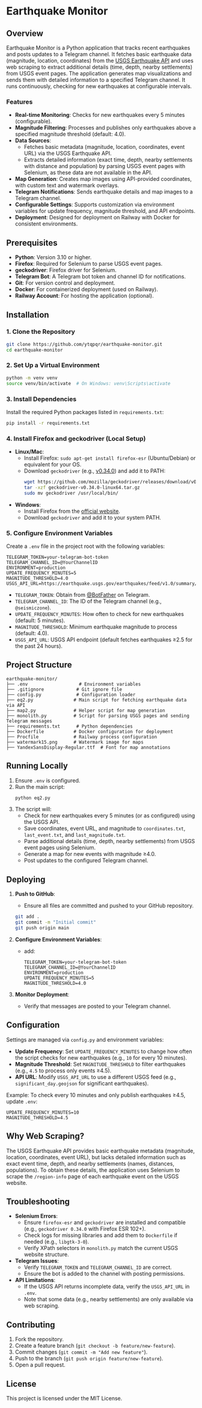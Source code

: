 # Earthquake Monitor

## Overview
Earthquake Monitor is a Python application that tracks recent earthquakes and posts updates to a Telegram channel. It fetches basic earthquake data (magnitude, location, coordinates) from the [USGS Earthquake API](https://earthquake.usgs.gov/fdsnws/event/1/) and uses web scraping to extract additional details (time, depth, nearby settlements) from USGS event pages. The application generates map visualizations and sends them with detailed information to a specified Telegram channel. It runs continuously, checking for new earthquakes at configurable intervals.

### Features
- **Real-time Monitoring**: Checks for new earthquakes every 5 minutes (configurable).
- **Magnitude Filtering**: Processes and publishes only earthquakes above a specified magnitude threshold (default: 4.0).
- **Data Sources**: 
  - Fetches basic metadata (magnitude, location, coordinates, event URL) via the USGS Earthquake API.
  - Extracts detailed information (exact time, depth, nearby settlements with distance and population) by parsing USGS event pages with Selenium, as these data are not available in the API.
- **Map Generation**: Creates map images using API-provided coordinates, with custom text and watermark overlays.
- **Telegram Notifications**: Sends earthquake details and map images to a Telegram channel.
- **Configurable Settings**: Supports customization via environment variables for update frequency, magnitude threshold, and API endpoints.
- **Deployment**: Designed for deployment on Railway with Docker for consistent environments.

## Prerequisites
- **Python**: Version 3.10 or higher.
- **Firefox**: Required for Selenium to parse USGS event pages.
- **geckodriver**: Firefox driver for Selenium.
- **Telegram Bot**: A Telegram bot token and channel ID for notifications.
- **Git**: For version control and deployment.
- **Docker**: For containerized deployment (used on Railway).
- **Railway Account**: For hosting the application (optional).

## Installation

### 1. Clone the Repository
```bash
git clone https://github.com/ytqpqr/earthquake-monitor.git
cd earthquake-monitor
```

### 2. Set Up a Virtual Environment
```bash
python -m venv venv
source venv/bin/activate  # On Windows: venv\Scripts\activate
```

### 3. Install Dependencies
Install the required Python packages listed in `requirements.txt`:
```bash
pip install -r requirements.txt
```

### 4. Install Firefox and geckodriver (Local Setup)
- **Linux/Mac**:
  - Install Firefox: `sudo apt-get install firefox-esr` (Ubuntu/Debian) or equivalent for your OS.
  - Download `geckodriver` (e.g., [v0.34.0](https://github.com/mozilla/geckodriver/releases)) and add it to PATH:
    ```bash
    wget https://github.com/mozilla/geckodriver/releases/download/v0.34.0/geckodriver-v0.34.0-linux64.tar.gz
    tar -xzf geckodriver-v0.34.0-linux64.tar.gz
    sudo mv geckodriver /usr/local/bin/
    ```
- **Windows**:
  - Install Firefox from the [official website](https://www.mozilla.org/en-US/firefox/new/).
  - Download `geckodriver` and add it to your system PATH.

### 5. Configure Environment Variables
Create a `.env` file in the project root with the following variables:
```plaintext
TELEGRAM_TOKEN=your-telegram-bot-token
TELEGRAM_CHANNEL_ID=@YourChannelID
ENVIRONMENT=production
UPDATE_FREQUENCY_MINUTES=5
MAGNITUDE_THRESHOLD=4.0
USGS_API_URL=https://earthquake.usgs.gov/earthquakes/feed/v1.0/summary/2.5_day.geojson
```

- `TELEGRAM_TOKEN`: Obtain from [@BotFather](https://t.me/BotFather) on Telegram.
- `TELEGRAM_CHANNEL_ID`: The ID of the Telegram channel (e.g., `@seismiczone`).
- `UPDATE_FREQUENCY_MINUTES`: How often to check for new earthquakes (default: 5 minutes).
- `MAGNITUDE_THRESHOLD`: Minimum earthquake magnitude to process (default: 4.0).
- `USGS_API_URL`: USGS API endpoint (default fetches earthquakes ≥2.5 for the past 24 hours).

## Project Structure
```
earthquake-monitor/
├── .env                   # Environment variables
├── .gitignore            # Git ignore file
├── config.py             # Configuration loader
├── eq2.py               # Main script for fetching earthquake data via API
├── map2.py              # Helper script for map generation
├── monolith.py          # Script for parsing USGS pages and sending Telegram messages
├── requirements.txt      # Python dependencies
├── Dockerfile           # Docker configuration for deployment
├── Procfile             # Railway process configuration
├── watermark15.png      # Watermark image for maps
├── YandexSansDisplay-Regular.ttf  # Font for map annotations
```

## Running Locally
1. Ensure `.env` is configured.
2. Run the main script:
   ```bash
   python eq2.py
   ```
3. The script will:
   - Check for new earthquakes every 5 minutes (or as configured) using the USGS API.
   - Save coordinates, event URL, and magnitude to `coordinates.txt`, `last_event.txt`, and `last_magnitude.txt`.
   - Parse additional details (time, depth, nearby settlements) from USGS event pages using Selenium.
   - Generate a map for new events with magnitude ≥4.0.
   - Post updates to the configured Telegram channel.

## Deploying
1. **Push to GitHub**:
   - Ensure all files are committed and pushed to your GitHub repository.
   ```bash
   git add .
   git commit -m "Initial commit"
   git push origin main
   ```

2. **Configure Environment Variables**:
   - add:
     ```plaintext
     TELEGRAM_TOKEN=your-telegram-bot-token
     TELEGRAM_CHANNEL_ID=@YourChannelID
     ENVIRONMENT=production
     UPDATE_FREQUENCY_MINUTES=5
     MAGNITUDE_THRESHOLD=4.0
     ```

3. **Monitor Deployment**:
   - Verify that messages are posted to your Telegram channel.

## Configuration
Settings are managed via `config.py` and environment variables:
- **Update Frequency**: Set `UPDATE_FREQUENCY_MINUTES` to change how often the script checks for new earthquakes (e.g., `10` for every 10 minutes).
- **Magnitude Threshold**: Set `MAGNITUDE_THRESHOLD` to filter earthquakes (e.g., `4.5` to process only events ≥4.5).
- **API URL**: Modify `USGS_API_URL` to use a different USGS feed (e.g., `significant_day.geojson` for significant earthquakes).

Example: To check every 10 minutes and only publish earthquakes ≥4.5, update `.env`:
```plaintext
UPDATE_FREQUENCY_MINUTES=10
MAGNITUDE_THRESHOLD=4.5
```

## Why Web Scraping?
The USGS Earthquake API provides basic earthquake metadata (magnitude, location, coordinates, event URL), but lacks detailed information such as exact event time, depth, and nearby settlements (names, distances, populations). To obtain these details, the application uses Selenium to scrape the `/region-info` page of each earthquake event on the USGS website.

## Troubleshooting
- **Selenium Errors**:
  - Ensure `firefox-esr` and `geckodriver` are installed and compatible (e.g., `geckodriver 0.34.0` with Firefox ESR 102+).
  - Check logs for missing libraries and add them to `Dockerfile` if needed (e.g., `libgtk-3-0`).
  - Verify XPath selectors in `monolith.py` match the current USGS website structure.
- **Telegram Issues**:
  - Verify `TELEGRAM_TOKEN` and `TELEGRAM_CHANNEL_ID` are correct.
  - Ensure the bot is added to the channel with posting permissions.
- **API Limitations**:
  - If the USGS API returns incomplete data, verify the `USGS_API_URL` in `.env`.
  - Note that some data (e.g., nearby settlements) are only available via web scraping.

## Contributing
1. Fork the repository.
2. Create a feature branch (`git checkout -b feature/new-feature`).
3. Commit changes (`git commit -m "Add new feature"`).
4. Push to the branch (`git push origin feature/new-feature`).
5. Open a pull request.

## License
This project is licensed under the MIT License.
